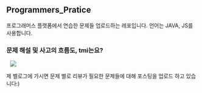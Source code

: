 ## Programmers_Pratice

프로그래머스 플랫폼에서 연습한 문제들 업로드하는 레포입니다. 언어는 JAVA, JS를 사용합니다.

### 문제 해설 및 사고의 흐름도, tmi는요?
<a href="https://velog.io/@osohyun0224">
    <img 
        src="http://img.shields.io/badge/-Sohyun's%20Velog-20C997?style=flat&logo=vleog&link=https://velog.io/@osohyun0224"
        style="height : auto; margin-left : 10px; margin-right : 10px;"/>
</a>

제 벨로그에 가시면 문제 별로 리뷰가 필요한 문제들에 대해 포스팅을 업로드 하고 있습니다:)
